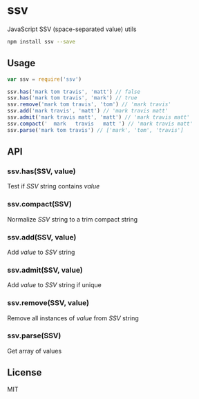 # ssv
JavaScript SSV (space-separated value) utils

```sh
npm install ssv --save
```

## Usage

```js
var ssv = require('ssv')

ssv.has('mark tom travis', 'matt') // false
ssv.has('mark tom travis', 'mark') // true
ssv.remove('mark tom travis', 'tom') // 'mark travis'
ssv.add('mark travis', 'matt') // 'mark travis matt'
ssv.admit('mark travis matt', 'matt') // 'mark travis matt'
ssv.compact('  mark   travis   matt ') // 'mark travis matt'
ssv.parse('mark tom travis') // ['mark', 'tom', 'travis']
```

## API

### ssv.has(SSV, value)
Test if <var>SSV</var> string contains <var>value</var>

### ssv.compact(SSV)
Normalize <var>SSV</var> string to a trim compact string

### ssv.add(SSV, value)
Add <var>value</var> to <var>SSV</var> string

### ssv.admit(SSV, value)
Add <var>value</var> to <var>SSV</var> string if unique

### ssv.remove(SSV, value)
Remove all instances of <var>value</var> from <var>SSV</var> string

### ssv.parse(SSV)
Get array of values

## License
MIT
